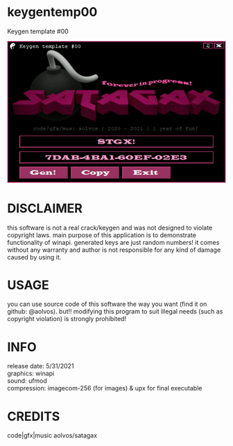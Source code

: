 # keygentemp00
Keygen template #00

![alt text](https://github.com/aolvos/keygentemp00/blob/main/screenshot.png)

# DISCLAIMER
this software is not a real crack/keygen and was not designed to violate copyright laws. main purpose of this application is to demonstrate functionality of winapi. generated keys are just random numbers! it comes without any warranty and author is not responsible for any kind of damage caused by using it.

# USAGE
you can use source code of this software the way you want (find it on github: @aolvos). but!! modifying this program to suit illegal needs (such as copyright violation) is strongly prohibited!

# INFO
release date: 5/31/2021\
graphics: winapi\
sound: ufmod\
compression: imagecom-256 (for images) & upx for final executable

# CREDITS
code|gfx|music aolvos/satagax
